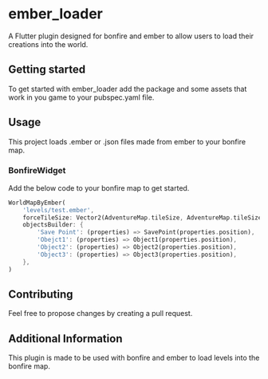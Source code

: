 # ember_loader

A Flutter plugin designed for bonfire and ember to allow users to load their creations into the world.

## Getting started

To get started with ember_loader add the package and some assets that work in you game to your pubspec.yaml file.

## Usage

This project loads .ember or .json files made from ember to your bonfire map. 

### BonfireWidget
Add the below code to your bonfire map to get started.

```dart
WorldMapByEmber(
    'levels/test.ember',
    forceTileSize: Vector2(AdventureMap.tileSize, AdventureMap.tileSize),
    objectsBuilder: {
        'Save Point': (properties) => SavePoint(properties.position),
        'Obejct1': (properties) => Object1(properties.position),
        'Object2': (properties) => Object2(properties.position),
        'Object3': (properties) => Object3(properties.position),
    },
)
```

## Contributing

Feel free to propose changes by creating a pull request.

## Additional Information

This plugin is made to be used with bonfire and ember to load levels into the bonfire map.
